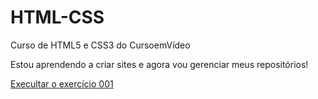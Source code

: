 # HTML-CSS
 Curso de HTML5 e CSS3 do CursoemVídeo

Estou aprendendo a criar sites e agora vou gerenciar meus repositórios!

<a href="https://evertoncaique.github.io/HTML-CSS/exercicios/ex001/index.html">Execultar o exercício 001</a>